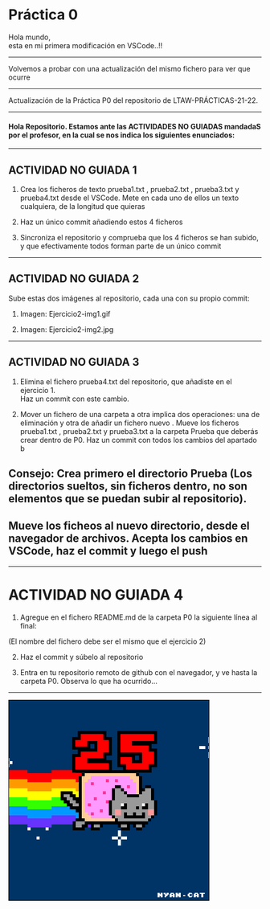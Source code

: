  # Práctica 0

Hola mundo,  
esta en mi primera modificación en VSCode..!!

*************************************************************

Volvemos a probar con una actualización del mismo fichero para ver que ocurre 

*************************************************************


Actualización de la Práctica P0 del repositorio de LTAW-PRÁCTICAS-21-22.

*************************************************************


#### Hola Repositorio. Estamos ante las ACTIVIDADES NO GUIADAS mandadaS por el profesor, en la cual se nos indica los siguientes enunciados:

*************************************************************

## ACTIVIDAD NO GUIADA 1

1. Crea los ficheros de texto prueba1.txt , prueba2.txt , prueba3.txt y prueba4.txt desde el VSCode. 
Mete en cada uno de ellos un texto cualquiera, de la longitud que quieras

2. Haz un único commit añadiendo estos 4 ficheros

3.  Sincroniza el repositorio y comprueba que los 4 ficheros se han subido, y que efectivamente todos forman parte de un único commit

*************************************************************


## ACTIVIDAD NO GUIADA 2

Sube estas dos imágenes al repositorio, cada una con su propio commit:

1. Imagen: Ejercicio2-img1.gif  

2. Imagen: Ejercicio2-img2.jpg

*************************************************************

## ACTIVIDAD NO GUIADA 3

1. Elimina el fichero prueba4.txt del repositorio, que añadiste en el ejercicio 1.  
Haz un commit con este cambio.

2. Mover un fichero de una carpeta a otra implica dos operaciones: una de eliminación y otra de añadir un fichero nuevo . Mueve los ficheros prueba1.txt , prueba2.txt y prueba3.txt a la carpeta Prueba que deberás crear dentro de P0. Haz un commit con todos los cambios del apartado b

## Consejo: Crea primero el directorio Prueba (Los directorios sueltos, sin ficheros dentro, no son elementos que se puedan subir al repositorio).   
## Mueve los ficheos al nuevo directorio, desde el navegador de archivos. Acepta los cambios en VSCode, haz el commit y luego el push

*************************************************************

# ACTIVIDAD NO GUIADA 4

1. Agregue en el fichero README.md de la carpeta P0 la siguiente línea al final:

<!-- ![](Ejercicio2-img1.gif) -->

(El nombre del fichero debe ser el mismo que el ejercicio 2)

2. Haz el commit y súbelo al repositorio

3. Entra en tu repositorio remoto de github con el navegador, y ve hasta la carpeta P0. Observa lo que ha ocurrido...

****************************************************************************

![](Ejercicio2-img1.gif)